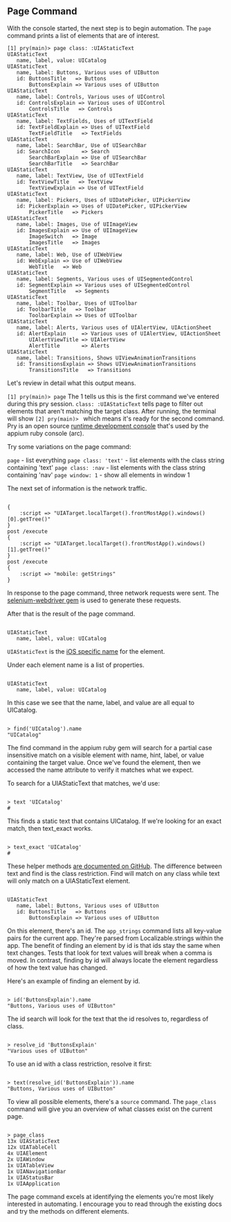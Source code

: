 ## Page Command

With the console started, the next step is to begin automation.
The `page` command prints a list of elements that are of interest.

```
[1] pry(main)> page class: :UIAStaticText
UIAStaticText
   name, label, value: UICatalog
UIAStaticText
   name, label: Buttons, Various uses of UIButton
   id: ButtonsTitle   => Buttons
       ButtonsExplain => Various uses of UIButton
UIAStaticText
   name, label: Controls, Various uses of UIControl
   id: ControlsExplain => Various uses of UIControl
       ControlsTitle   => Controls
UIAStaticText
   name, label: TextFields, Uses of UITextField
   id: TextFieldExplain => Uses of UITextField
       TextFieldTitle   => TextFields
UIAStaticText
   name, label: SearchBar, Use of UISearchBar
   id: SearchIcon       => Search
       SearchBarExplain => Use of UISearchBar
       SearchBarTitle   => SearchBar
UIAStaticText
   name, label: TextView, Use of UITextField
   id: TextViewTitle   => TextView
       TextViewExplain => Use of UITextField
UIAStaticText
   name, label: Pickers, Uses of UIDatePicker, UIPickerView
   id: PickerExplain => Uses of UIDatePicker, UIPickerView
       PickerTitle   => Pickers
UIAStaticText
   name, label: Images, Use of UIImageView
   id: ImagesExplain => Use of UIImageView
       ImageSwitch   => Image
       ImagesTitle   => Images
UIAStaticText
   name, label: Web, Use of UIWebView
   id: WebExplain => Use of UIWebView
       WebTitle   => Web
UIAStaticText
   name, label: Segments, Various uses of UISegmentedControl
   id: SegmentExplain => Various uses of UISegmentedControl
       SegmentTitle   => Segments
UIAStaticText
   name, label: Toolbar, Uses of UIToolbar
   id: ToolbarTitle   => Toolbar
       ToolbarExplain => Uses of UIToolbar
UIAStaticText
   name, label: Alerts, Various uses of UIAlertView, UIActionSheet
   id: AlertExplain     => Various uses of UIAlertView, UIActionSheet
       UIAlertViewTitle => UIAlertView
       AlertTitle       => Alerts
UIAStaticText
   name, label: Transitions, Shows UIViewAnimationTransitions
   id: TransitionsExplain => Shows UIViewAnimationTransitions
       TransitionsTitle   => Transitions
```

Let's review in detail what this output means.

`[1] pry(main)> page` The 1 tells us this is the first command we've entered
during this pry session. `class: :UIAStaticText` tells page to filter out
elements that aren't matching the target class. After running, the terminal
will show `[2] pry(main)> ` which means it's ready for the second command.
Pry is an open source [runtime development console](http://pryrepl.org/) that's
used by the appium ruby console (arc).

Try some variations on the page command:

`page` - list everything
`page class: 'text'` - list elements with the class string containing 'text'
`page class: :nav` - list elements with the class string containing 'nav'
`page window: 1` - show all elements in window 1

The next set of information is the network traffic.

<code>
{
    :script => "UIATarget.localTarget().frontMostApp().windows()[0].getTree()"
}
post /execute
{
    :script => "UIATarget.localTarget().frontMostApp().windows()[1].getTree()"
}
post /execute
{
    :script => "mobile: getStrings"
}
</code>

In response to the page command, three network requests were sent. The
[selenium-webdriver gem](http://rubygems.org/gems/selenium-webdriver) is used
to generate these requests.

After that is the result of the page command.

<code>
UIAStaticText
   name, label, value: UICatalog
</code>

`UIAStaticText` is the [iOS specific name](https://developer.apple.com/library/ios/documentation/ToolsLanguages/Reference/UIAStaticTextClassReference/UIAStaticText/UIAStaticText.html)
for the element.

Under each element name is a list of properties.

<code>
UIAStaticText
   name, label, value: UICatalog
</code>

In this case we see that the name, label, and value are all equal to UICatalog.

<code>
> find('UICatalog').name
"UICatalog"
</code>

The find command in the appium ruby gem will search for a partial case
insensitive match on a visible element with name, hint, label, or value
containing the target value. Once we've found the element,
then we accessed the name attribute to verify it matches what we expect.

To search for a UIAStaticText that matches, we'd use:

<code>
> text 'UICatalog'
#<Selenium::WebDriver::Element:0x5e4e2159acc099a id="3">
</code>

This finds a static text that contains UICatalog. If we're looking for an
exact match, then text_exact works.

<code>
> text_exact 'UICatalog'
#<Selenium::WebDriver::Element:0x5e4e2159acc099a id="3">
</code>

These helper methods [are documented on GitHub](https://github.com/appium/ruby_lib/tree/master/docs).
The difference between text and find is the class restriction. Find will match
on any class while text will only match on a UIAStaticText element.

<code>
UIAStaticText
   name, label: Buttons, Various uses of UIButton
   id: ButtonsTitle   => Buttons
       ButtonsExplain => Various uses of UIButton
</code>

On this element, there's an id. The `app_strings` command lists all key-value
pairs for the current app. They're parsed from Localizable.strings within the app.
The benefit of finding an element by id is that ids stay the same when text changes.
Tests that look for text values will break when a comma is moved. In contrast,
finding by id will always locate the element regardless of how the text value
has changed.

Here's an example of finding an element by id.

<code>
> id('ButtonsExplain').name
"Buttons, Various uses of UIButton"
</code>

The id search will look for the text that the id resolves to, regardless of class.

<code>
> resolve_id 'ButtonsExplain'
"Various uses of UIButton"
</code>

To use an id with a class restriction, resolve it first:

<code>
> text(resolve_id('ButtonsExplain')).name
"Buttons, Various uses of UIButton"
</code>

To view all possible elements, there's a `source` command. The `page_class`
command will give you an overview of what classes exist on the current page.

<code>
> page_class
13x UIAStaticText
12x UIATableCell
4x UIAElement
2x UIAWindow
1x UIATableView
1x UIANavigationBar
1x UIAStatusBar
1x UIAApplication
</code>

The page command excels at identifying the elements you're most likely
interested in automating. I encourage you to read through the existing docs
and try the methods on different elements.